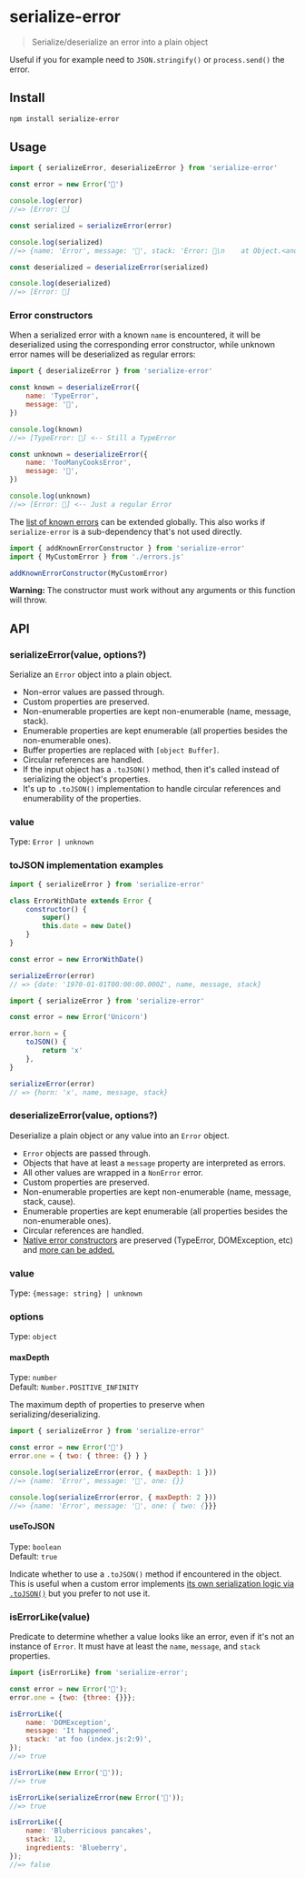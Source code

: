 # serialize-error

> Serialize/deserialize an error into a plain object

Useful if you for example need to `JSON.stringify()` or `process.send()` the
error.

## Install

```sh
npm install serialize-error
```

## Usage

```js
import { serializeError, deserializeError } from 'serialize-error'

const error = new Error('🦄')

console.log(error)
//=> [Error: 🦄]

const serialized = serializeError(error)

console.log(serialized)
//=> {name: 'Error', message: '🦄', stack: 'Error: 🦄\n    at Object.<anonymous> …'}

const deserialized = deserializeError(serialized)

console.log(deserialized)
//=> [Error: 🦄]
```

### Error constructors

When a serialized error with a known `name` is encountered, it will be
deserialized using the corresponding error constructor, while unknown error
names will be deserialized as regular errors:

```js
import { deserializeError } from 'serialize-error'

const known = deserializeError({
	name: 'TypeError',
	message: '🦄',
})

console.log(known)
//=> [TypeError: 🦄] <-- Still a TypeError

const unknown = deserializeError({
	name: 'TooManyCooksError',
	message: '🦄',
})

console.log(unknown)
//=> [Error: 🦄] <-- Just a regular Error
```

The [list of known errors](./error-constructors.js) can be extended globally.
This also works if `serialize-error` is a sub-dependency that's not used
directly.

```js
import { addKnownErrorConstructor } from 'serialize-error'
import { MyCustomError } from './errors.js'

addKnownErrorConstructor(MyCustomError)
```

**Warning:** The constructor must work without any arguments or this function
will throw.

## API

### serializeError(value, options?)

Serialize an `Error` object into a plain object.

- Non-error values are passed through.
- Custom properties are preserved.
- Non-enumerable properties are kept non-enumerable (name, message, stack).
- Enumerable properties are kept enumerable (all properties besides the
  non-enumerable ones).
- Buffer properties are replaced with `[object Buffer]`.
- Circular references are handled.
- If the input object has a `.toJSON()` method, then it's called instead of
  serializing the object's properties.
- It's up to `.toJSON()` implementation to handle circular references and
  enumerability of the properties.

### value

Type: `Error | unknown`

### toJSON implementation examples

```js
import { serializeError } from 'serialize-error'

class ErrorWithDate extends Error {
	constructor() {
		super()
		this.date = new Date()
	}
}

const error = new ErrorWithDate()

serializeError(error)
// => {date: '1970-01-01T00:00:00.000Z', name, message, stack}
```

```js
import { serializeError } from 'serialize-error'

const error = new Error('Unicorn')

error.horn = {
	toJSON() {
		return 'x'
	},
}

serializeError(error)
// => {horn: 'x', name, message, stack}
```

### deserializeError(value, options?)

Deserialize a plain object or any value into an `Error` object.

- `Error` objects are passed through.
- Objects that have at least a `message` property are interpreted as errors.
- All other values are wrapped in a `NonError` error.
- Custom properties are preserved.
- Non-enumerable properties are kept non-enumerable (name, message, stack,
  cause).
- Enumerable properties are kept enumerable (all properties besides the
  non-enumerable ones).
- Circular references are handled.
- [Native error constructors](./error-constructors.js) are preserved (TypeError,
  DOMException, etc) and [more can be added.](#error-constructors)

### value

Type: `{message: string} | unknown`

### options

Type: `object`

#### maxDepth

Type: `number`\
Default: `Number.POSITIVE_INFINITY`

The maximum depth of properties to preserve when serializing/deserializing.

```js
import { serializeError } from 'serialize-error'

const error = new Error('🦄')
error.one = { two: { three: {} } }

console.log(serializeError(error, { maxDepth: 1 }))
//=> {name: 'Error', message: '🦄', one: {}}

console.log(serializeError(error, { maxDepth: 2 }))
//=> {name: 'Error', message: '🦄', one: { two: {}}}
```

#### useToJSON

Type: `boolean`\
Default: `true`

Indicate whether to use a `.toJSON()` method if encountered in the object. This
is useful when a custom error implements
[its own serialization logic via `.toJSON()`](https://developer.mozilla.org/en-US/docs/Web/JavaScript/Reference/Global_Objects/JSON/stringify#tojson_behavior)
but you prefer to not use it.

### isErrorLike(value)

Predicate to determine whether a value looks like an error, even if it's not an
instance of `Error`. It must have at least the `name`, `message`, and `stack`
properties.

```js
import {isErrorLike} from 'serialize-error';

const error = new Error('🦄');
error.one = {two: {three: {}}};

isErrorLike({
	name: 'DOMException',
	message: 'It happened',
	stack: 'at foo (index.js:2:9)',
});
//=> true

isErrorLike(new Error('🦄'));
//=> true

isErrorLike(serializeError(new Error('🦄'));
//=> true

isErrorLike({
	name: 'Bluberricious pancakes',
	stack: 12,
	ingredients: 'Blueberry',
});
//=> false
```
